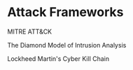 # Attack Frameworks

MITRE ATT&CK

The Diamond Model of Intrusion Analysis

Lockheed Martin's Cyber Kill Chain



